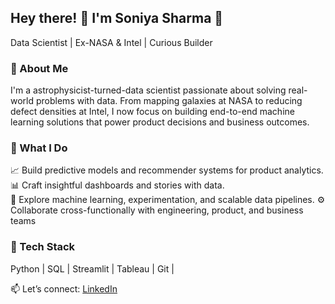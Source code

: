 
## Hey there! 👋 I'm Soniya Sharma 🌟  
Data Scientist | Ex-NASA & Intel | Curious Builder

### 🚀 About Me  
I'm a astrophysicist-turned-data scientist passionate about solving real-world problems with data. From mapping galaxies at NASA to reducing defect densities at Intel, I now focus on  building end-to-end machine learning solutions that power product decisions and business outcomes.  


### 💼 What I Do  
📈 Build predictive models and recommender systems for product analytics.  
📊 Craft insightful dashboards and stories with data.  
🤖 Explore machine learning, experimentation, and scalable data pipelines.
⚙️ Collaborate cross-functionally with engineering, product, and business teams  

### 🧰 Tech Stack  
Python | SQL | Streamlit | Tableau | Git |  

📫 Let’s connect: [LinkedIn](http://linkedin.com/in/sharma-soniya)  
